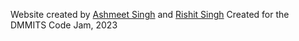 Website created by [Ashmeet Singh](https://github.com/Ashmeet670) and [Rishit Singh](https://github.com/DeadShotDarkSide)
Created for the DMMITS Code Jam, 2023 